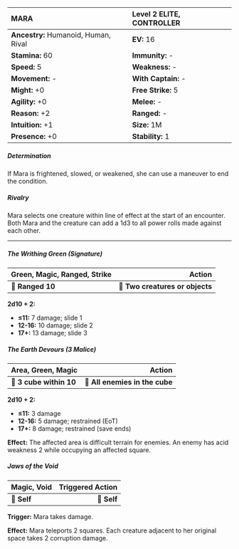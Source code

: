 | **MARA**                                 | Level 2 ELITE, CONTROLLER                |
|:-----------------------------------------|:-----------------------------------------|
| **Ancestry:** Humanoid, Human, Rival     | **EV:** 16                               |
| **Stamina:** 60                          | **Immunity:** -                          |
| **Speed:** 5                             | **Weakness:** -                          |
| **Movement:** -                          | **With Captain:** -                      |
| **Might:** +0                            | **Free Strike:** 5                       |
| **Agility:** +0                          | **Melee:** -                             |
| **Reason:** +2                           | **Ranged:** -                            |
| **Intuition:** +1                        | **Size:** 1M                             |
| **Presence:** +0                         | **Stability:** 1                         |

##### Determination

If Mara is frightened, slowed, or weakened, she can use a maneuver to end the condition.

##### Rivalry

Mara selects one creature within line of effect at the start of an encounter. Both Mara and the creature can add a 1d3 to all power rolls made against each other.

---

##### **The Writhing Green (Signature)**

| **Green, Magic, Ranged, Strike** |                      **Action** |
| -------------------------------- | -------------------------------:|
| **📏 Ranged 10**                 | **🎯 Two creatures or objects** |

**2d10 + 2:**

- **≤11:** 7 damage; slide 1
- **12-16:** 10 damage; slide 2
- **17+:** 13 damage; slide 3

##### **The Earth Devours (3 Malice)**

| **Area, Green, Magic**  |                     **Action** |
| ----------------------- | ------------------------------:|
| **📏 3 cube within 10** | **🎯 All enemies in the cube** |

**2d10 + 2:**

- **≤11:** 3 damage
- **12-16:** 5 damage; restrained (EoT)
- **17+:** 8 damage; restrained (save ends)

**Effect:** The affected area is difficult terrain for enemies. An enemy has acid weakness 2 while occupying an affected square.

##### **Jaws of the Void**

| **Magic, Void** | **Triggered Action** |
| --------------- | --------------------:|
| **📏 Self**     |          **🎯 Self** |

**Trigger:** Mara takes damage.

**Effect:** Mara teleports 2 squares. Each creature adjacent to her original space takes 2 corruption damage.
